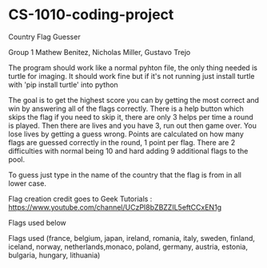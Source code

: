 # CS-1010-coding-project
Country Flag Guesser

Group 1
Mathew Benitez, Nicholas Miller, Gustavo Trejo

The program should work like a normal pyhton file, the only thing needed is turtle for imaging. 
It should work fine but if it's not running just install turtle with 'pip install turtle' into python

The goal is to get the highest score you can by getting the most correct and win by answering all of the flags correctly. 
There is a help button which skips the flag if you need to skip it, there are only 3 helps per time a round is played.
Then there are lives and you have 3, run out then game over. You lose lives by getting a guess wrong.
Points are calculated on how many flags are guessed correctly in the round, 1 point per flag.
There are 2 difficulties with normal being 10 and hard adding 9 additional flags to the pool.

To guess just type in the name of the country that the flag is from in all lower case.


Flag creation credit goes to Geek Tutorials : https://www.youtube.com/channel/UCzPI8bZBZZIL5eftCCxEN1g 


Flags used below














Flags used (france, belgium, japan, ireland, romania, italy, sweden, finland, iceland, norway,
          netherlands,monaco, poland, germany, austria, estonia, bulgaria, hungary, lithuania)
